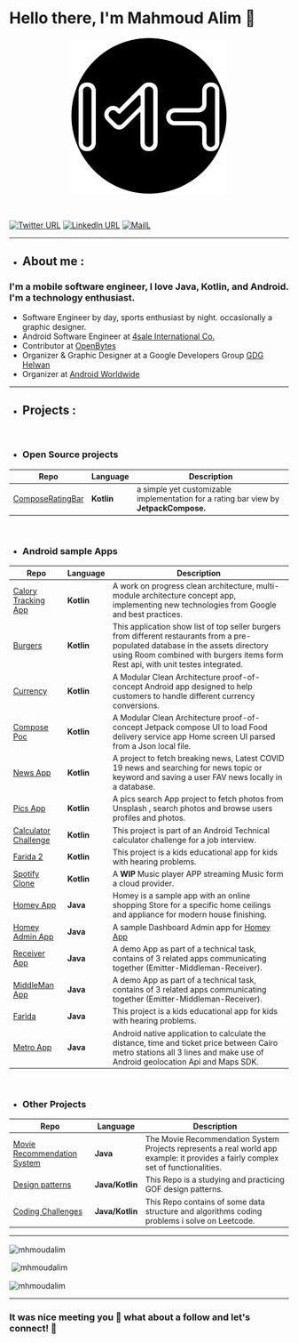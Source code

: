 # Hello there, I'm Mahmoud Alim 👋

<p align="center">
<img src="https://github.com/MhmoudAlim/MhmoudAlim/blob/master/blob/MHLogo.png" data-canonical-src="https://github.com/MhmoudAlim/MhmoudAlim/blob/master/blob/MHLogo.png" width="280" height="280"  alt="MahmoudAlimLogo"/>
</p>

<br/>

<p align="center">

[![Twitter URL](https://img.shields.io/static/v1?color=blue&label=Twitter%20&logo=twitter&logoColor=white&style=flat&message=Follow)](https://twitter.com/mhmoud_alim)
[![LinkedIn URL](https://img.shields.io/static/v1?color=blue&label=linkedin&logo=linkedin&logoColor=white&style=flat&message=Connect)](https://www.linkedin.com/in/mhmoud-alim)
[![MailL](https://img.shields.io/static/v1?color=blue&label=Gmail%20&logo=gmail&logoColor=white&style=flat&message=ReachME)](mailto:mahmoudhusseinalim@gmail.com)

</p>

---

- ## About me :

### **I'm a mobile software engineer, I love Java, Kotlin, and Android. I'm a technology enthusiast.**

- Software Engineer by day, sports enthusiast by night. occasionally a graphic designer.
- Android Software Engineer at [4sale International Co.](https://www.q84sale.com/en)
- Contributor at [OpenBytes](https://github.com/Open-Bytes)
- Organizer & Graphic Designer at a Google Developers Group [GDG Helwan](https://gdg.community.dev/gdg-helwan/)
- Organizer at [Android Worldwide](https://android-worldwide.com)  


---

- ## Projects :

<br/>

- ### Open Source projects

|       **Repo**            |   **Language** |   **Description**                                                                            |
| ------------------------- | ---------------|------------------------------------------------------------------------------------------------------------------------------------------------------------------|
|   [ComposeRatingBar](https://github.com/MhmoudAlim/Compose-Ratingbar-library)  |  **Kotlin** | a simple yet customizable implementation for a rating bar view by **JetpackCompose.**

<br/>

   - ### Android sample Apps

| **Repo**                                                                   |    **Language**          |                                   **Description**                                                                              |
|----------------------------------------------------------------------------| -----------------------  | -------------------------------------------------------------------------------------------------------------------------------|
| [Calory Tracking App ](https://github.com/MhmoudAlim/CaloryTrackingApp)    |     **Kotlin**           | A work on progress clean architecture, multi-module architecture concept app, implementing new technologies from Google and best practices.
| [Burgers](https://github.com/MhmoudAlim/BurgersItem)                       |     **Kotlin**           | This application show list of top seller burgers from different restaurants from a pre-populated database in the assets directory using Room combined with burgers items form Rest api, with unit testes integrated.
|   [Currency](https://github.com/MhmoudAlim/Currency)                       |     **Kotlin**           | A Modular Clean Architecture proof-of-concept Android app designed to help customers to handle different currency conversions.
|   [Compose Poc](https://github.com/MhmoudAlim/ComposePocTask)              |     **Kotlin**           | A Modular Clean Architecture proof-of-concept Jetpack compose UI to load Food delivery service app Home screen UI parsed from a Json local file.    
|   [News App](https://github.com/MhmoudAlim/NewsApp)                        |     **Kotlin**           | A project to fetch breaking news, Latest COVID 19 news and searching for news topic or keyword and saving a user FAV news locally in a database. 
|   [Pics App](https://github.com/MhmoudAlim/PicsApp)                        |     **Kotlin**           | A pics search App project to fetch photos from Unsplash , search photos and browse users profiles and photos.
|   [Calculator Challenge](https://github.com/MhmoudAlim/CalculatorChallenge)|     **Kotlin**           | This project is part of an Android Technical calculator challenge for a job interview.
|   [Farida 2](https://github.com/MhmoudAlim/Farida2)                        |     **Kotlin**           | This project is a kids educational app for kids with hearing problems.
|   [Spotify Clone](https://github.com/MhmoudAlim/Spotify-Clone)             |     **Kotlin**           | A **WIP** Music player APP streaming Music form a cloud provider.
|   [Homey App](https://github.com/MhmoudAlim/Homey-App)                     |     **Java**             | Homey is a sample app with an online shopping Store for a specific home ceilings and appliance for modern house finishing.
|   [Homey Admin App](https://github.com/MhmoudAlim/Homey-AdminApp)          |     **Java**             | A sample Dashboard Admin app for [Homey App](https://github.com/MhmoudAlim/Homey-App)
|   [Receiver App](https://github.com/MhmoudAlim/Receiver-App)               |     **Java**             | A demo App as part of a technical task, contains of 3 related apps communicating together (Emitter-Middleman-Receiver).
|   [MiddleMan App](https://github.com/MhmoudAlim/MiddleMan-App)             |     **Java**             | A demo App as part of a technical task, contains of 3 related apps communicating together (Emitter-Middleman-Receiver).
|   [Farida](https://github.com/MhmoudAlim/Farida)                           |     **Java**             | This project is a kids educational app for kids with hearing problems.
|   [Metro App](https://github.com/MhmoudAlim/Metro-App)                     |     **Java**             |  Android native application to calculate the distance, time and ticket price between Cairo metro stations all 3 lines and make use of Android geolocation Api and Maps SDK.

<br/>

- ### Other Projects

|       **Repo**                                                                                        |    **Language**   |                                   **Description**                                                                              |
| ------------------------------------------------------------------------------------------------------- | ------------------| -------------------------------------------------------------------------------------------------------------------------------|
|   [Movie Recommendation System](https://github.com/MhmoudAlim/movie-recommendation-system)            |    **Java**         | The Movie Recommendation System Projects represents a real world app example: it provides a fairly complex set of functionalities.                        |
|   [Design patterns](https://github.com/MhmoudAlim/DesignPatterns)                                     |    **Java/Kotlin**         | This Repo is a studying and practicing GOF design patterns.
|   [Coding Challenges](https://github.com/MhmoudAlim/Coding-challanges)                                |    **Java/Kotlin**  | This Repo contains of some data structure and algorithms coding problems i solve on Leetcode.


______

<p><img align="center" src="https://github-readme-stats.vercel.app/api/top-langs?username=mhmoudalim&show_icons=true&locale=en&layout=compact&theme=tokyonight&hide_border=true" alt="mhmoudalim" /></p>

<p>&nbsp;<img align="center" src="https://github-readme-stats.vercel.app/api?username=mhmoudalim&show_icons=true&locale=en&theme=tokyonight&hide_border=true" alt="mhmoudalim" /></p>

<p><img align="center" src="https://github-readme-streak-stats.herokuapp.com/?user=mhmoudalim&theme=tokyonight&hide_border=true" alt="mhmoudalim" /></p>


---

### It was nice meeting you :revolving_hearts: what about a follow and let's connect! :raised_hands: 


